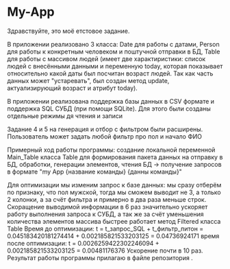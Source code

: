 # My-App

Здравствуйте, это моё етстовое задание.

В приложении реализовано 3 класса: Date для работы с датами, Person для работы к конкретным человеком и поштучной отправки в БД, Table для работы с массивом людей (имеет две характиристики: список людей с внесёнными данными и переменную today, которая показывает относительно какой даты был посчитан возраст людей. Так как часть данных может "устаревать", был создан метод update, актуализирующий возраст и атрибут today).

В приложении реализована поддержка базы данных в CSV формате и поддержка SQL СУБД (при помощи SQLite). Для этого были созданы отдельные режимы дя чтения и записи

Задание  4 и 5 на генерация и отбор с фильтром были расширены. Пользователь может задать любой фильтр про пол и начало ФИО

Примерный ход работы программы: создание локальной переменной Main_Table класса Table для формирования пакета данных на отправку в БД, обработки, генерации элементов, чтения БД -> получение запросов в формате "my App {название команды} {данны команды}"

Для оптимизации мы изменим запрос к базе данных: мы сразу отберём по признаку, что пол мужской, тогда мы сможем выводит не 3, а только 2 колонки, а за счёт фильтра и примерно в два раза меньше строк. Скоращение выводимой информации в 6 раз значительно ускоряет работу выполнения запроса к СУБД, а так же за счёт уменьшения количества элементов массива быстрее работает метод Filtered класса Table
   Время до оптимизации: t = t_запрос_SQL + t_фильтр_питон = 0.045183420181274414 + 0.002185821533203125 = 0.04736924171
   время после оптимизации: t = 0.0026259422302246094 + 0.002185821533203125 = 0.00481176376
   Ускорение почти в 10 раз. Результат работы программы прилагаю в файле репозитория 
   .
